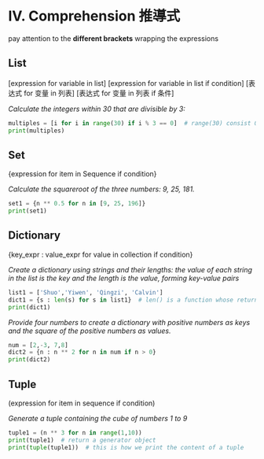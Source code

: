 # IV. Comprehension 推導式

pay attention to the **different brackets** wrapping the expressions

## List
[expression for variable in list]
[expression for variable in list if condition]
[表达式 for 变量 in 列表]
[表达式 for 变量 in 列表 if 条件]

*Calculate the integers within 30 that are divisible by 3:*
```Python
multiples = [i for i in range(30) if i % 3 == 0]  # range(30) consist 0 to 29 integers
print(multiples)
```

## Set

{expression for item in Sequence if condition}

*Calculate the squareroot of the three numbers: 9, 25, 181.*

```Python
set1 = {n ** 0.5 for n in [9, 25, 196]}
print(set1)
```

## Dictionary

{key_expr : value_expr for value in collection if condition}

*Create a dictionary using strings and their lengths: the value of each string in the list is the key and the length is the value, forming key-value pairs*

```Python
list1 = ['Shuo','Yiwen', 'Qingzi', 'Calvin']
dict1 = {s : len(s) for s in list1}  # len() is a function whose return value is the length of the string
print(dict1)
```

*Provide four numbers to create a dictionary with positive numbers as keys and the square of the positive numbers as values.*

```Python
num = [2,-3, 7,8]
dict2 = {n : n ** 2 for n in num if n > 0}
print(dict2)
```



## Tuple

(expression for item in sequence if condition)

*Generate a tuple containing the cube of numbers 1 to 9*

```Python
tuple1 = (n ** 3 for n in range(1,10))
print(tuple1)  # return a generator object
print(tuple(tuple1))  # this is how we print the content of a tuple
```
